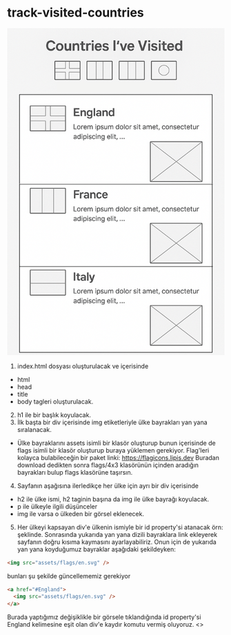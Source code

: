 # track-visited-countries

![Sketch](sketch.png)

1. index.html dosyası oluşturulacak ve içerisinde

- html
- head
- title
- body
  tagleri oluşturulacak.

2. h1 ile bir başlık koyulacak.
3. İlk başta bir div içerisinde img etiketleriyle ülke bayrakları yan yana sıralanacak.

- Ülke bayraklarını assets isimli bir klasör oluşturup bunun içerisinde de flags isimli bir klasör oluşturup buraya yüklemen gerekiyor. Flag'leri kolayca bulabileceğin bir paket linki: https://flagicons.lipis.dev Buradan download dedikten sonra flags/4x3 klasörünün içinden aradığın bayrakları bulup flags klasörüne taşırsın.

4. Sayfanın aşağısına ilerledikçe her ülke için ayrı bir div içerisinde

- h2 ile ülke ismi, h2 taginin başına da img ile ülke bayrağı koyulacak.
- p ile ülkeyle ilgili düşünceler
- img ile varsa o ülkeden bir görsel
  eklenecek.

5. Her ülkeyi kapsayan div'e ülkenin ismiyle bir id property'si atanacak örn: <div id="England"> şeklinde. Sonrasında yukarıda yan yana dizili bayraklara link ekleyerek sayfanın doğru kısıma kaymasını ayarlayabiliriz. Onun için de yukarıda yan yana koyduğumuz bayraklar aşağıdaki şekildeyken:

```html
<img src="assets/flags/en.svg" />
```

bunları şu şekilde güncellememiz gerekiyor

```html
<a href="#England">
  <img src="assets/flags/en.svg" />
</a>
```

Burada yaptığımız değişiklikle bir görsele tıklandığında id property'si England kelimesine eşit olan div'e kaydır komutu vermiş oluyoruz.
<>
